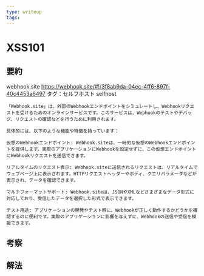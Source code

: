 ```yaml
---
type: writeup
tags:
---
```


# XSS101

## 要約

webhook.site
<https://webhook.site/#!/3f8ab9da-04ec-4ff6-897f-40c4453a6497>
タグ：セルフホスト selfhost

```text
「Webhook.site」は、外部のWebhookエンドポイントをシミュレートし、Webhookリクエストを受けるためのオンラインサービスです。このサービスは、Webhookのテストやデバッグ、リクエストの確認などを行うために利用されます。

具体的には、以下のような機能や特徴を持っています：

仮想のWebhookエンドポイント: Webhook.siteは、一時的な仮想のWebhookエンドポイントを提供します。実際のアプリケーションにWebhookを設定せずに、この仮想エンドポイントにWebhookリクエストを送信できます。

リアルタイムのリクエスト表示: Webhook.siteに送信されるリクエストは、リアルタイムでウェブページ上に表示されます。HTTPリクエストヘッダーやボディ、クエリパラメータなどが表示され、データを確認できます。

マルチフォーマットサポート: Webhook.siteは、JSONやXMLなどさまざまなデータ形式に対応しており、受信したデータを選択した形式で表示できます。

テスト用途: アプリケーションの開発やテスト時に、Webhookが正しく動作するかどうかを確認するのに便利です。実際のアプリケーションに影響を与えずに、Webhookの送信や受信を模擬できます。
```

## 考察

## 解法
